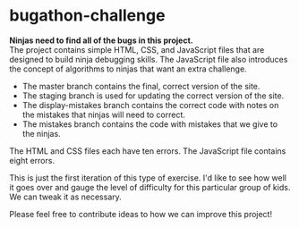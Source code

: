 # bugathon-challenge
**Ninjas need to find all of the bugs in this project.**  
The project contains simple HTML, CSS, and JavaScript files that are designed to build ninja debugging skills. The JavaScript file also introduces the concept of algorithms to ninjas that want an extra challenge.

* The master branch contains the final, correct version of the site.
* The staging branch is used for updating the correct version of the site.
* The display-mistakes branch contains the correct code with notes on the mistakes that ninjas will need to correct.
* The mistakes branch contains the code with mistakes that we give to the ninjas.

The HTML and CSS files each have ten errors. The JavaScript file contains eight errors.

This is just the first iteration of this type of exercise.  I'd like to see how well it goes over and gauge the level of difficulty for this particular group of kids. We can tweak it as necessary.

Please feel free to contribute ideas to how we can improve this project! 
